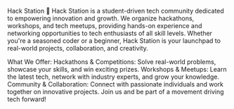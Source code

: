 Hack Station 🚀
Hack Station is a student-driven tech community dedicated to empowering innovation and growth. We organize hackathons, workshops, and tech meetups, providing hands-on experience and networking opportunities to tech enthusiasts of all skill levels. Whether you're a seasoned coder or a beginner, Hack Station is your launchpad to real-world projects, collaboration, and creativity.

What We Offer:
Hackathons & Competitions: Solve real-world problems, showcase your skills, and win exciting prizes.
Workshops & Meetups: Learn the latest tech, network with industry experts, and grow your knowledge.
Community & Collaboration: Connect with passionate individuals and work together on innovative projects.
Join us and be part of a movement driving tech forward! 
